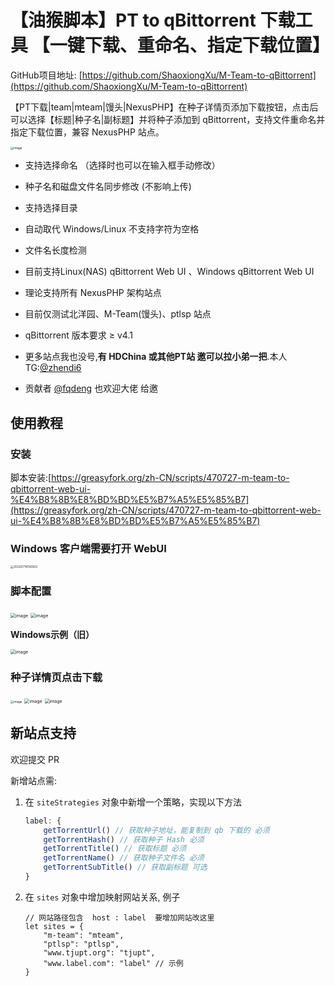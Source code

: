 # 【油猴脚本】PT to qBittorrent 下载工具 【一键下载、重命名、指定下载位置】

GitHub项目地址: [https://github.com/ShaoxiongXu/M-Team-to-qBittorrent](https://github.com/ShaoxiongXu/M-Team-to-qBittorrent)

【PT下载|team|mteam|馒头|NexusPHP】在种子详情页添加下载按钮，点击后可以选择​【标题|种子名|副标题】​并将种子添加到 qBittorrent，支持文件重命名并指定下载位置，兼容 NexusPHP 站点。

<img src="https://github.com/ShaoxiongXu/script/assets/127823819/54eab69f-415f-4ad3-9b01-98f18c6fbe47" alt="image" style="zoom: 33%;" />

- 支持选择命名 （选择时也可以在输入框手动修改）
  
- 种子名和磁盘文件名同步修改 (不影响上传)
  
- 支持选择目录
  
- 自动取代 Windows/Linux 不支持字符为空格

- 文件名长度检测

- 目前支持Linux(NAS) qBittorrent  Web UI 、Windows qBittorrent  Web UI

- 理论支持所有 NexusPHP 架构站点

- 目前仅测试北洋园、M-Team(馒头)、ptlsp 站点

- qBittorrent 版本要求 ≥ v4.1

- 更多站点我也没号,**有 HDChina 或其他PT站 邀可以拉小弟一把**.本人TG:[@zhendi6](https://t.me/zhendi6)
  
- 贡献者 [@fqdeng](https://t.me/fqdeng) 也欢迎大佬 给邀

## 使用教程 

### 安装

脚本安装:[https://greasyfork.org/zh-CN/scripts/470727-m-team-to-qbittorrent-web-ui-%E4%B8%8B%E8%BD%BD%E5%B7%A5%E5%85%B7](https://greasyfork.org/zh-CN/scripts/470727-m-team-to-qbittorrent-web-ui-%E4%B8%8B%E8%BD%BD%E5%B7%A5%E5%85%B7)



### Windows 客户端需要打开 WebUI

<img src="https://github.com/ShaoxiongXu/M-Team-to-qBittorrent/assets/127823819/4d8cf059-84b1-4ac7-82a6-9da27880ffc8" alt="20220714130923" style="zoom: 33%;" />


### 脚本配置

<img src="https://github.com/ShaoxiongXu/script/assets/127823819/83a9467b-6f6b-44ab-bb1b-046a9c2fc203" alt="image" style="zoom: 50%;" />
<img src="https://github.com/ShaoxiongXu/script/assets/127823819/9ce2da66-8fbc-4511-8792-54027098f4d4" alt="image" style="zoom:50%;" />

**Windows示例（旧）**

<img src="https://github.com/ShaoxiongXu/script/assets/127823819/8442df0a-692d-41e6-a25f-4e7e9b9d7f9d" alt="image" style="zoom:50%;" />



### 种子详情页点击下载

<img src="https://github.com/ShaoxiongXu/script/assets/127823819/bc33dc63-6c9c-4086-8c53-3cdfb722c74b" alt="image" style="zoom: 33%;" />

<img src="https://github.com/ShaoxiongXu/script/assets/127823819/54eab69f-415f-4ad3-9b01-98f18c6fbe47" alt="image" style="zoom:50%;" />

<img src="https://github.com/ShaoxiongXu/M-Team-to-qBittorrent/assets/127823819/e675eb78-d244-4d3a-b135-f0c9cc47290d" alt="image" style="zoom:50%;" />


## 新站点支持

欢迎提交 PR

新增站点需: 
1. 在 `siteStrategies` 对象中新增一个策略，实现以下方法
    ```javascript
    label: {
        getTorrentUrl() // 获取种子地址，能复制到 qb 下载的 必须
        getTorrentHash() // 获取种子 Hash 必须
        getTorrentTitle() // 获取标题 必须
        getTorrentName() // 获取种子文件名 必须
        getTorrentSubTitle() // 获取副标题 可选
    }
    ```
2. 在 `sites` 对象中增加映射网站关系, 例子
    ```
    // 网站路径包含  host : label  要增加网站改这里
    let sites = {
        "m-team": "mteam",
        "ptlsp": "ptlsp",
        "www.tjupt.org": "tjupt",
        "www.label.com": "label" // 示例
    }
    ```
